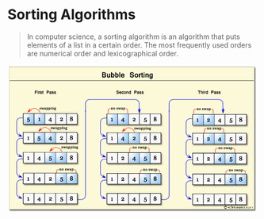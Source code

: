 
# Sorting Algorithms

> In computer science, a sorting algorithm is an algorithm that puts elements of a list in a certain order. The most frequently used orders are numerical order and lexicographical order.


![](../images/bubble.png)

